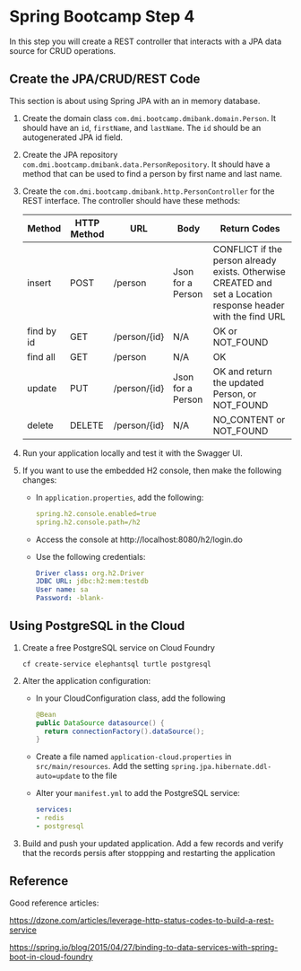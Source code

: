 # Spring Bootcamp Step 4

In this step you will create a REST controller that interacts with a JPA data source for CRUD operations.

## Create the JPA/CRUD/REST Code

This section is about using Spring JPA with an in memory database.

1. Create the domain class `com.dmi.bootcamp.dmibank.domain.Person`. It should have an `id`, `firstName`, and `lastName`. The `id` should be an autogenerated JPA id field.

2. Create the JPA repository `com.dmi.bootcamp.dmibank.data.PersonRepository`. It should have a method that can be used to find a person by first name and last name.

3. Create the `com.dmi.bootcamp.dmibank.http.PersonController` for the REST interface. The controller should have these methods:

    | Method | HTTP Method | URL | Body | Return Codes |
    |--------|-------------|-----|------|--------------|
    | insert | POST | /person | Json for a Person | CONFLICT if the person already exists. Otherwise CREATED and set a Location response header with the find URL|
    | find by id | GET | /person/{id} | N/A | OK or NOT_FOUND |
    | find all | GET | /person | N/A | OK |
    | update | PUT | /person/{id} | Json for a Person | OK and return the updated Person, or NOT_FOUND |
    | delete | DELETE | /person/{id} | N/A | NO_CONTENT or NOT_FOUND |

4. Run your application locally and test it with the Swagger UI.

5. If you want to use the embedded H2 console, then make the following changes:

    - In `application.properties`, add the following:

        ```yaml
        spring.h2.console.enabled=true
        spring.h2.console.path=/h2
        ```

    - Access the console at http://localhost:8080/h2/login.do

    - Use the following credentials:

        ```yaml
        Driver class: org.h2.Driver
        JDBC URL: jdbc:h2:mem:testdb
        User name: sa
        Password: -blank-
        ```

## Using PostgreSQL in the Cloud

1. Create a free PostgreSQL service on Cloud Foundry

    `cf create-service elephantsql turtle postgresql`

2. Alter the application configuration:

    - In your CloudConfiguration class, add the following

        ```java
        @Bean
        public DataSource datasource() {
          return connectionFactory().dataSource();
        }
        ```
    - Create a file named `application-cloud.properties` in `src/main/resources`. Add the setting `spring.jpa.hibernate.ddl-auto=update` to the file

    - Alter your `manifest.yml` to add the PostgreSQL service:

        ```yaml
        services:
        - redis
        - postgresql
        ```
3. Build and push your updated application. Add a few records and verify that the records persis after stoppping and restarting the application

## Reference

Good reference articles:

https://dzone.com/articles/leverage-http-status-codes-to-build-a-rest-service

https://spring.io/blog/2015/04/27/binding-to-data-services-with-spring-boot-in-cloud-foundry
